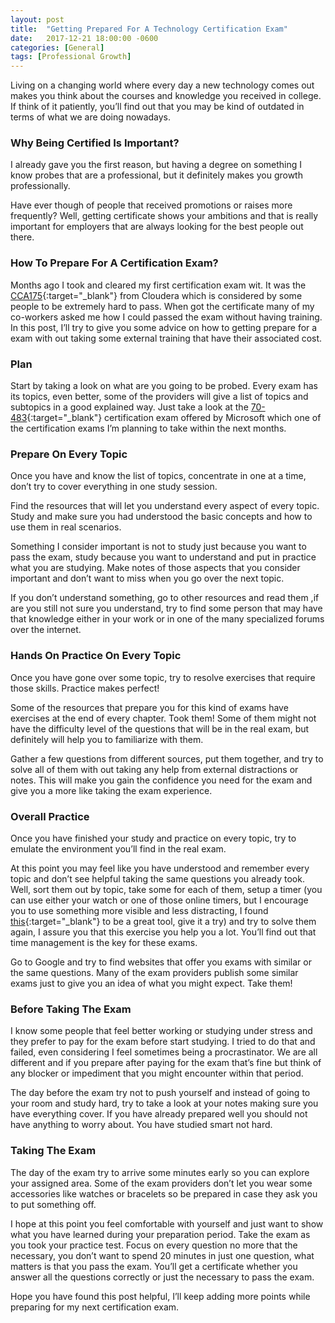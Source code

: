 ```yaml
---
layout: post
title:  "Getting Prepared For A Technology Certification Exam"
date:   2017-12-21 18:00:00 -0600
categories: [General]
tags: [Professional Growth]
---
```


<p class="intro"><span class="dropcap">L</span>iving
on a changing world where every day a new technology comes out makes 
you think about the courses and knowledge you received in college. 
If think of it patiently, you’ll find out that you may be kind of outdated 
in terms of what we are doing nowadays.
</p>

### Why Being Certified Is Important?
I already gave you the first reason, but having a degree on something I 
know probes that are a professional, but it definitely makes you growth 
professionally.

Have ever though of people that received promotions or 
raises more frequently? Well, getting certificate shows 
your ambitions and that is really important for employers 
that are always looking for the best people out there.

### How To Prepare For A Certification Exam?
Months ago I took and cleared my first certification exam wit. 
It was the [CCA175][CCA175]{:target="_blank"} from Cloudera 
which is considered by some people to be extremely hard to pass.
When got the certificate many of my co-workers asked me how 
I could passed the exam without having training. In this post, 
I’ll try to give you some advice on how to getting prepare for 
a exam with out taking some external training that have their 
associated cost.

### Plan
Start by taking a look on what are you going to be probed.
Every exam has its topics, even better, some of the providers
will give a list of topics and subtopics in a good explained way.
Just take a look at the [70-483][70-483]{:target="_blank"}
certification exam offered by Microsoft which one of the 
certification exams I’m planning to take within the next months.

### Prepare On Every Topic
Once you have and know the list of topics, concentrate
in one at a time, don’t try to cover everything in 
one study session.

Find the resources that will let you understand every 
aspect of every topic. Study and make sure you had 
understood the basic concepts and how to use them 
in real scenarios.

Something I consider important is not to study just because
you want to pass the exam, study because you want to 
understand and put in practice what you are studying.
Make notes of those aspects that you consider important 
and don’t want to miss when you go over the next topic.

If you don’t understand something, go to other resources 
and read them ,if are you still not sure you understand, 
try to find some person that may have that knowledge either 
in your work or in one of the many specialized forums over the internet.

### Hands On Practice On Every Topic
Once you have gone over some topic, 
try to resolve exercises that require those skills.
Practice makes perfect!

Some of the resources that prepare you for this 
kind of exams have exercises at the end of every chapter. 
Took them! Some of them might not have the difficulty 
level of the questions that will be in the real exam, 
but definitely will help you to familiarize with them.

Gather a few questions from different sources, put 
them together, and try to solve all of them with 
out taking any help from external distractions or notes. 
This will make you gain the confidence you need for 
the exam and give you a more like taking the exam experience.

### Overall Practice
Once you have finished your study and practice on 
every topic, try to emulate the environment you’ll 
find in the real exam.

At this point you may feel like you have understood and
remember every topic and don’t see helpful taking the 
same questions you already took. Well, sort them out 
by topic, take some for each of them, setup a timer 
(you can use either your watch or one of those online timers, 
but I encourage you to use something more visible and 
less distracting, I found [this][TimeTimer]{:target="_blank"} 
to be a great tool, give it a try) and try to solve them again,
I assure you that this exercise you help you a lot. 
You’ll find out that time management is the key for these exams.

Go to Google and try to find websites that offer you 
exams with similar or the same questions. 
Many of the exam providers publish some similar 
exams just to give you an idea of what you might expect.
Take them!

### Before Taking The Exam
I know some people that feel better working or 
studying under stress and they prefer to pay for 
the exam before start studying. I tried to do that 
and failed, even considering I feel sometimes being 
a procrastinator. We are all different and if you 
prepare after paying for the exam that’s fine but 
think of any blocker or impediment that you might 
encounter within that period.

The day before the exam try not to push yourself 
and instead of going to your room and study hard, 
try to take a look at your notes making sure you have 
everything cover. If you have already prepared well you 
should not have anything to worry about. You have studied smart not hard.

### Taking The Exam
The day of the exam try to arrive some minutes early so
you can explore your assigned area. Some of the exam 
providers don’t let you wear some accessories like watches 
or bracelets so be prepared in case they ask you to put something off.

I hope at this point you feel comfortable with yourself 
and just want to show what you have learned during your 
preparation period. Take the exam as you took your practice test.
Focus on every question no more that the necessary, 
you don’t want to spend 20 minutes in just one question, 
what matters is that you pass the exam. You’ll get a certificate 
whether you answer all the questions correctly or just the 
necessary to pass the exam.

Hope you have found this post helpful, 
I’ll keep adding more points while preparing for my next 
certification exam.


[CCA175]: https://www.cloudera.com/about/training/certification/cca-spark.html
[70-483]: https://www.microsoft.com/en-us/learning/exam-70-483.aspx
[TimeTimer]: https://www.amazon.com/Time-Timer-Audible-Countdown-Black/dp/B0062TMK88
